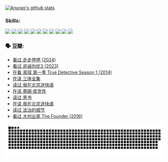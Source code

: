 
[![Anurag's github stats](https://github-readme-stats.vercel.app/api?username=w940853815)](https://github.com/anuraghazra/github-readme-stats)

### Skills:

<code><img height="32" src="https://cdn.jsdelivr.net/npm/simple-icons@v5/icons/python.svg"></code>
<code><img height="32" src="https://cdn.jsdelivr.net/npm/simple-icons@v5/icons/javascript.svg"></code>
<code><img height="32" src="https://cdn.jsdelivr.net/npm/simple-icons@v5/icons/django.svg"></code>
<code><img height="32" src="https://cdn.jsdelivr.net/npm/simple-icons@v5/icons/flask.svg"></code>
<code><img height="32" src="https://cdn.jsdelivr.net/npm/simple-icons@v5/icons/vuetify.svg"></code>
<code><img height="32" src="https://cdn.jsdelivr.net/npm/simple-icons@v5/icons/git.svg"></code>
<code><img height="32" src="https://cdn.jsdelivr.net/npm/simple-icons@v5/icons/docker.svg"></code>
<code><img height="32" src="https://cdn.jsdelivr.net/npm/simple-icons@v5/icons/postgresql.svg"></code>
<code><img height="32" src="https://cdn.jsdelivr.net/npm/simple-icons@v5/icons/elasticsearch.svg"></code>
<code><img height="32" src="https://cdn.jsdelivr.net/npm/simple-icons@v5/icons/macos.svg"></code>
<code><img height="32" src="https://cdn.jsdelivr.net/npm/simple-icons@v5/icons/linux.svg"></code>

### 🗣 豆瓣:

<!-- DOUBAN-ACTIVITIES:START -->
- [看过 走走停停‎ (2024)](https://www.douban.com/people/136069238/status/4684430230/?_i=23683871)
- [看过 非诚勿扰3‎ (2023)](https://www.douban.com/people/136069238/status/4676324100/?_i=23683871)
- [在看 真探 第一季 True Detective Season 1‎ (2014)](https://www.douban.com/people/136069238/status/4673382852/?_i=23683871)
- [在读 三体全集](https://www.douban.com/people/136069238/status/4672842521/?_i=23683871)
- [读过 我在北京送快递](https://www.douban.com/people/136069238/status/4672842036/?_i=23683871)
- [在读 蒂姆·库克传](https://www.douban.com/people/136069238/status/4663517053/?_i=23683871)
- [读过 黑书](https://www.douban.com/people/136069238/status/4663516022/?_i=23683871)
- [在读 我在北京送快递](https://www.douban.com/people/136069238/status/4658098365/?_i=23683871)
- [读过 法治的细节](https://www.douban.com/people/136069238/status/4657347558/?_i=23683871)
- [看过 大创业家 The Founder‎ (2016)](https://www.douban.com/people/136069238/status/4649667693/?_i=23683871)
<!-- DOUBAN-ACTIVITIES:END -->


![Snake animation](https://raw.githubusercontent.com/w940853815/w940853815/output/github-contribution-grid-snake.svg)

<!--
**w940853815/w940853815** is a ✨ _special_ ✨ repository because its `README.md` (this file) appears on your GitHub profile.

Here are some ideas to get you started:

- 🔭 I’m currently working on ...
- 🌱 I’m currently learning ...
- 👯 I’m looking to collaborate on ...
- 🤔 I’m looking for help with ...
- 💬 Ask me about ...
- 📫 How to reach me: ...
- 😄 Pronouns: ...
- ⚡ Fun fact: ...
-->
